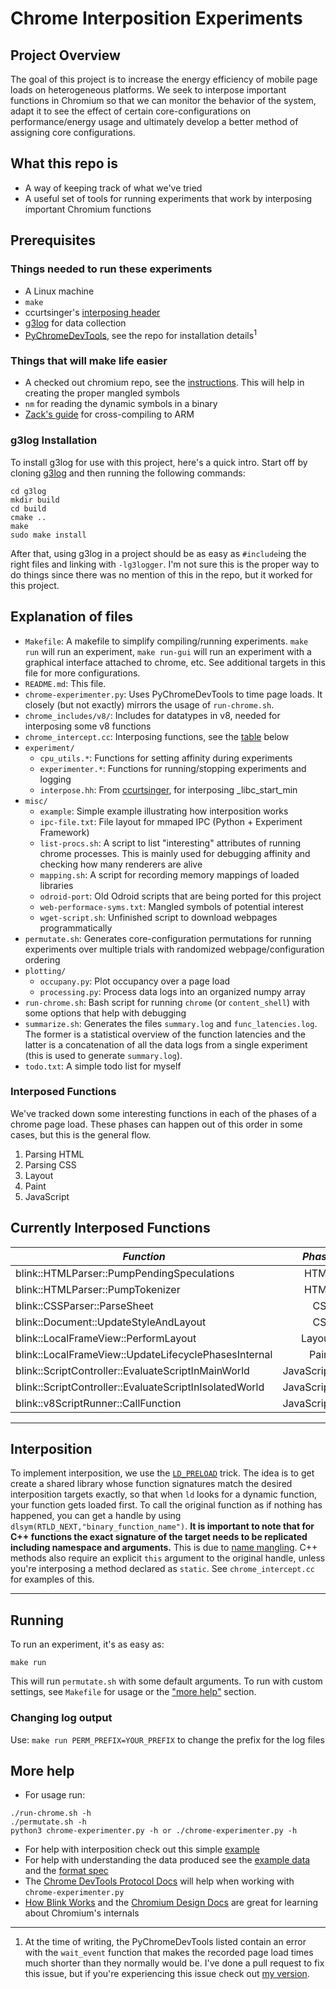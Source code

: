 # Chrome Interposition Experiments
## Project Overview
The goal of this project is to increase the energy efficiency of mobile page loads on heterogeneous platforms. We seek to interpose important functions in Chromium so that we can monitor the behavior of the system, adapt it to see the effect of certain core-configurations on performance/energy usage and ultimately develop a better method of assigning core configurations.

## What this repo is
- A way of keeping track of what we've tried
- A useful set of tools for running experiments that work by interposing important Chromium functions

## Prerequisites
### Things needed to run these experiments
- A Linux machine
- `make`
- ccurtsinger's [interposing header](https://github.com/ccurtsinger/interpose)
- [g3log](https://github.com/KjellKod/g3log) for data collection
- [PyChromeDevTools](https://github.com/marty90/PyChromeDevTools), see the repo for installation details<sup>1</sup> 

### Things that will make life easier
- A checked out chromium repo, see the [instructions](https://chromium.googlesource.com/chromium/src/+/master/docs/linux/build_instructions.md). This will help in creating the proper mangled symbols
- `nm` for reading the dynamic symbols in a binary
- [Zack's guide](https://docs.google.com/document/d/1TVIYvACQTvLrhdRw6EelifGGxvcSxwn_mU4oUGVymFE/edit) for cross-compiling to ARM

### g3log Installation
To install g3log for use with this project, here's a quick intro.
Start off by cloning [g3log](https://github.com/KjellKod/g3log) and then running the following commands:
```
cd g3log
mkdir build
cd build
cmake ..
make
sudo make install
```

After that, using g3log in a project should be as easy as `#include`ing the right files and linking with `-lg3logger`. I'm not sure this is the proper way to do things since there was no mention of this in the repo, but it worked for this project.

## Explanation of files
- `Makefile`: A makefile to simplify compiling/running experiments. `make run` will run an experiment, `make run-gui` will run an experiment with a graphical interface attached to chrome, etc. See additional targets in this file for more configurations.
- `README.md`: This file.
- `chrome-experimenter.py`: Uses PyChromeDevTools to time page loads. It closely (but not exactly) mirrors the usage of `run-chrome.sh`.
- `chrome_includes/v8/`: Includes for datatypes in v8, needed for interposing some v8 functions
- `chrome_intercept.cc`: Interposing functions, see the [table](https://github.com/WilliamASumner/Chromium-Experiments#interposed-functions) below
- `experiment/`
    - `cpu_utils.*`: Functions for setting affinity during experiments
    - `experimenter.*`: Functions for running/stopping experiments and logging
    - `interpose.hh`: From [ccurtsinger](https://github.com/ccurtsinger/interpose), for interposing \_libc\_start\_min
- `misc/`
    - `example`: Simple example illustrating how interposition works
    - `ipc-file.txt`: File layout for mmaped IPC (Python + Experiment Framework)
    - `list-procs.sh`: A script to list "interesting" attributes of running chrome processes. This is mainly used for debugging affinity and checking how many renderers are alive
    - `mapping.sh`: A script for recording memory mappings of loaded libraries
    - `odroid-port`: Old Odroid scripts that are being ported for this project
    - `web-performace-syms.txt`: Mangled symbols of potential interest
    - `wget-script.sh`: Unfinished script to download webpages programmatically
- `permutate.sh`: Generates core-configuration permutations for running experiments over multiple trials with randomized webpage/configuration ordering
- `plotting/`
    - `occupany.py`: Plot occupancy over a page load
    - `processing.py`: Process data logs into an organized numpy array
- `run-chrome.sh`: Bash script for running `chrome` (or `content_shell`) with some options that help with debugging
- `summarize.sh`: Generates the files `summary.log` and `func_latencies.log`. The former is a statistical overview of the function latencies and the latter is a concatenation of all the data logs from a single experiment (this is used to generate `summary.log`).
- `todo.txt`: A simple todo list for myself

### Interposed Functions
We've tracked down some interesting functions in each of the phases of a chrome page load.
These phases can happen out of this order in some cases, but this is the general flow.
1. Parsing HTML
2. Parsing CSS
3. Layout
4. Paint
5. JavaScript

## Currently Interposed Functions
*Function* | *Phase*
|------|----:|
blink::HTMLParser::PumpPendingSpeculations | HTML
blink::HTMLParser::PumpTokenizer | HTML
blink::CSSParser::ParseSheet| CSS
blink::Document::UpdateStyleAndLayout| CSS
blink::LocalFrameView::PerformLayout | Layout
blink::LocalFrameView::UpdateLifecyclePhasesInternal | Paint
blink::ScriptController::EvaluateScriptInMainWorld | JavaScript
blink::ScriptController::EvaluateScriptInIsolatedWorld | JavaScript
blink::v8ScriptRunner::CallFunction | JavaScript
---

## Interposition
To implement interposition, we use the [`LD_PRELOAD`](http://www.goldsborough.me/c/low-level/kernel/2016/08/29/16-48-53-the_-ld_preload-_trick/) trick. The idea is to get create a shared library whose function signatures match the desired interposition targets exactly, so that when `ld` looks for a dynamic function, your function gets loaded first. To call the original function as if nothing has happened, you can get a handle by using `dlsym(RTLD_NEXT,"binary_function_name")`. **It is important to note that for C++ functions the exact signature of the target needs to be replicated including namespace and arguments.** This is due to [name mangling](https://en.wikipedia.org/wiki/Name_mangling). C++ methods also require an explicit `this` argument to the original handle, unless you're interposing a method declared as `static`. See `chrome_intercept.cc` for examples of this.

---
## Running
To run an experiment, it's as easy as:
```
make run
```
This will run `permutate.sh` with some default arguments. To run with custom settings, see `Makefile` for usage or the ["more help"](#More-help) section. 

### Changing log output
Use: `make run PERM_PREFIX=YOUR_PREFIX` to change the prefix for the log files

## More help
* For usage run:
```
./run-chrome.sh -h
./permutate.sh -h
python3 chrome-experimenter.py -h or ./chrome-experimenter.py -h
```
* For help with interposition check out this simple [example](https://github.com/WilliamASumner/Chromium-Experiments/tree/master/misc/example)
* For help with understanding the data produced see the [example data](https://github.com/WilliamASumner/Chromium-Experiments/tree/master/logs/example_data) and the [format spec](https://github.com/WilliamASumner/Chromium-Experiments/blob/master/logs/format.md)
* The [Chrome DevTools Protocol Docs](https://chromedevtools.github.io/devtools-protocol/) will help when working with `chrome-experimenter.py`
* [How Blink Works](https://docs.google.com/document/d/1aitSOucL0VHZa9Z2vbRJSyAIsAz24kX8LFByQ5xQnUg/edit) and the [Chromium Design Docs](https://www.chromium.org/developers/design-documents) are great for learning about Chromium's internals

---
1. At the time of writing, the PyChromeDevTools listed contain an error with the `wait_event` function that makes the recorded page load times much shorter than they normally would be. I've done a pull request to fix this issue, but if you're experiencing this issue check out [my version](https://github.com/WilliamASumner/PyChromeDevTools).

